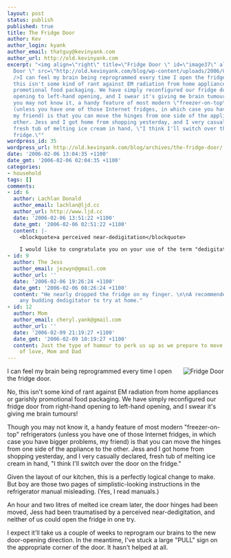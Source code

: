 ```yaml
---
layout: post
status: publish
published: true
title: The Fridge Door
author: Kev
author_login: kyank
author_email: thatguy@kevinyank.com
author_url: http://old.kevinyank.com
excerpt: "<img align=\"right\" title=\"Fridge Door \" id=\"image37\" alt=\"Fridge
  Door \" src=\"http://old.kevinyank.com/blog/wp-content/uploads/2006/02/fridge-door-pull.jpg\"
  />I can feel my brain being reprogrammed every time I open the fridge door.\r\n\r\nNo,
  this isn't some kind of rant against EM radiation from home appliances or garishly
  promotional food packaging. We have simply reconfigured our fridge door from right-hand
  opening to left-hand opening, and I swear it's giving me brain tumours!\r\n\r\nThough
  you may not know it, a handy feature of most modern \"freezer-on-top\" refrigerators
  (unless you have one of those Internet fridges, in which case you have bigger problems,
  my friend) is that you can move the hinges from one side of the appliance to the
  other. Jess and I got home from shopping yesterday, and I very casually declared,
  fresh tub of melting ice cream in hand, \"I think I'll switch over the door on the
  fridge.\""
wordpress_id: 35
wordpress_url: http://old.kevinyank.com/blog/archives/the-fridge-door/
date: '2006-02-06 13:04:35 +1100'
date_gmt: '2006-02-06 02:04:35 +1100'
categories:
- household
tags: []
comments:
- id: 6
  author: Lachlan Donald
  author_email: lachlan@ljd.cc
  author_url: http://www.ljd.cc
  date: '2006-02-06 13:51:22 +1100'
  date_gmt: '2006-02-06 02:51:22 +1100'
  content: |-
    <blockquote>a perceived near-dedigitation</blockquote>

    I would like to congratulate you on your use of the term "dedigitation" :) How did you manage to nearly lop off a finger with a fridge?
- id: 9
  author: The Jess
  author_email: jezwyn@gmail.com
  author_url: ''
  date: '2006-02-06 19:26:24 +1100'
  date_gmt: '2006-02-06 08:26:24 +1100'
  content: "He nearly dropped the fridge on my finger. \n\nA recommended method for
    any budding dedigitator to try at home."
- id: 12
  author: Mom
  author_email: cheryl.yank@gmail.com
  author_url: ''
  date: '2006-02-09 21:19:27 +1100'
  date_gmt: '2006-02-09 10:19:27 +1100'
  content: Just the type of humour to perk us up as we prepare to move back to Canada.  Lots
    of love, Mom and Dad
---
```

<p><img align="right" title="Fridge Door " id="image37" alt="Fridge Door " src="http://old.kevinyank.com/blog/wp-content/uploads/2006/02/fridge-door-pull.jpg" />I can feel my brain being reprogrammed every time I open the fridge door.</p>
<p>No, this isn't some kind of rant against EM radiation from home appliances or garishly promotional food packaging. We have simply reconfigured our fridge door from right-hand opening to left-hand opening, and I swear it's giving me brain tumours!</p>
<p>Though you may not know it, a handy feature of most modern "freezer-on-top" refrigerators (unless you have one of those Internet fridges, in which case you have bigger problems, my friend) is that you can move the hinges from one side of the appliance to the other. Jess and I got home from shopping yesterday, and I very casually declared, fresh tub of melting ice cream in hand, "I think I'll switch over the door on the fridge."<a id="more"></a><a id="more-35"></a></p>
<p>Given the layout of our kitchen, this is a perfectly logical change to make. But boy are those two pages of simplistic-looking instructions in the refrigerator manual misleading. (Yes, I read manuals.)</p>
<p>An hour and two litres of melted ice cream later, the door hinges had been moved, Jess had been traumatised by a perceived near-dedigitation, and neither of us could open the fridge in one try.</p>
<p>I expect it'll take us a couple of weeks to reprogram our brains to the new door-opening direction. In the meantime, I've stuck a large "PULL" sign on the appropriate corner of the door. It hasn't helped at all.</p>
